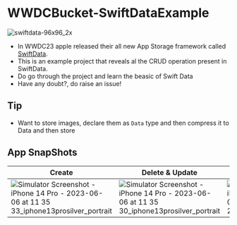 # WWDCBucket-SwiftDataExample

![swiftdata-96x96_2x](https://github.com/gokulnair2001/WWDCBucket-SwiftDataExample/assets/56252259/84a77228-61aa-4bbc-b711-22707fa54066)


* In WWDC23 apple released their all new App Storage framework called [SwiftData](https://developer.apple.com/documentation/SwiftData).
* This is an example project that reveals al the CRUD operation present in SwiftData. 
* Do go through the project and learn the beasic of Swift Data
* Have any doubt?, do raise an issue!

## Tip
* Want to store images, declare them as ```Data``` type and then compress it to Data and then store

## App SnapShots
| Create | Delete & Update | Fetch |
| -- | -- | -- |
| ![Simulator Screenshot - iPhone 14 Pro - 2023-06-06 at 11 35 33_iphone13prosilver_portrait](https://github.com/gokulnair2001/WWDCBucket-SwiftDataExample/assets/56252259/a1c22b88-010b-4672-9da1-aaccba8106ce) | ![Simulator Screenshot - iPhone 14 Pro - 2023-06-06 at 11 35 30_iphone13prosilver_portrait](https://github.com/gokulnair2001/WWDCBucket-SwiftDataExample/assets/56252259/ae5340e7-53bf-4022-b9da-3f4a6b222c25) | ![Simulator Screenshot - iPhone 14 Pro - 2023-06-06 at 11 35 26_iphone13prosilver_portrait](https://github.com/gokulnair2001/WWDCBucket-SwiftDataExample/assets/56252259/67ea6e35-c524-4a3c-97a5-2a9ede2d571d)
